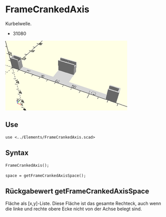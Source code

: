 # FrameCrankedAxis
Kurbelwelle.
- 31080

![FrameCrankedAxis](../../images/FrameCrankedAxis.png)

## Use
```
use <../Elements/FrameCrankedAxis.scad>
```

## Syntax
```
FrameCrankedAxis();

space = getFrameCrankedAxisSpace();
```

## Rückgabewert getFrameCrankedAxisSpace
Fläche als \[x,y]-Liste. Diese Fläche ist das gesamte Rechteck, auch wenn die linke und rechte obere Ecke nicht von der Achse belegt sind.